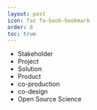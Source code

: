 ```yaml
---
layout: post
icon: fas fa-book-bookmark
order: 8
toc: true
---
```


- Stakeholder
- Project
- Solution
- Product
- co-production
- co-design
- Open Source Science
